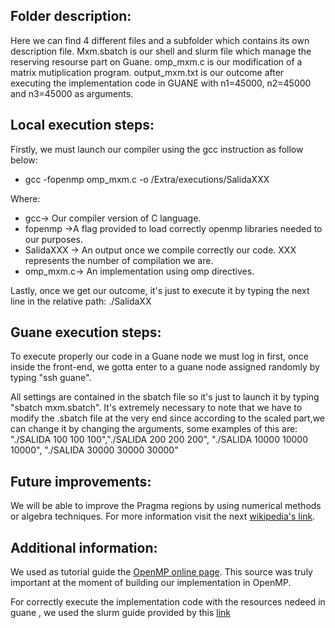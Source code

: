## Folder description:

Here we can find 4 different files and a subfolder which contains its own description file. Mxm.sbatch is our shell and slurm file which manage the reserving resourse part on Guane. omp_mxm.c is our modification of a matrix mutiplication program. output_mxm.txt is our outcome after executing the implementation code in GUANE with n1=45000, n2=45000 and n3=45000 as arguments. 

## Local execution steps:

Firstly, we must launch our compiler using the gcc instruction as follow below:

- gcc -fopenmp omp_mxm.c -o /Extra/executions/SalidaXXX

Where:

* gcc-> Our compiler version of C language.
* fopenmp ->A flag provided to load correctly openmp libraries needed to our purposes.
* SalidaXXX -> An output once we compile correctly our code. XXX represents the number of compilation we are. 
* omp_mxm.c-> An implementation using omp directives.

Lastly, once we get our outcome, it's just to execute it by typing the next line in the relative path: 
./SalidaXX


## Guane execution steps:  

To execute properly our code in a Guane node we must log in first, once inside the front-end, we gotta enter to a guane node assigned randomly by typing "ssh guane".

All settings are contained in the sbatch file so it's just to launch it by typing "sbatch mxm.sbatch". It's extremely necessary to note that we have to modify the .sbatch file at the very end since according to the scaled part,we can change it by changing the arguments, some examples of this are: "./SALIDA 100 100 100","./SALIDA 200 200 200", "./SALIDA 10000 10000 10000", "./SALIDA 30000 30000 30000"

## Future improvements: 

We will be able to improve the Pragma regions by using numerical methods or algebra techniques. For more information visit the next [wikipedia's link](https://en.wikipedia.org/wiki/Matrix_multiplication_algorithm).

## Additional information:

We used as tutorial guide the [OpenMP online page](https://computing.llnl.gov/tutorials/openMP/#ParallelRegion). This source was truly important at the moment of building our implementation in OpenMP. 

For correctly execute the implementation code with the resources nedeed in guane , we used the slurm guide provided by this [link](https://slurm.schedmd.com/documentation.html)


